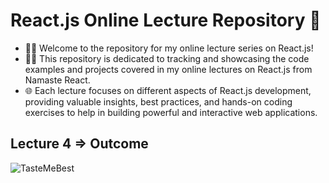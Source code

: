 # React.js Online Lecture Repository 🚀
- 🕵️‍♂️ Welcome to the repository for my online lecture series on React.js! 
- 👨‍💻 This repository is dedicated to tracking and showcasing the code examples and projects covered in my online lectures on React.js from Namaste React. 
- 🌐 Each lecture focuses on different aspects of React.js development, providing valuable insights, best practices, and hands-on coding exercises to help in building powerful and interactive web applications.
## Lecture 4 => Outcome
![TasteMeBest](https://github.com/itsindrajput/Namaste_React/assets/70815899/dfc37458-a6fe-422a-8730-87d139c29cbf)

